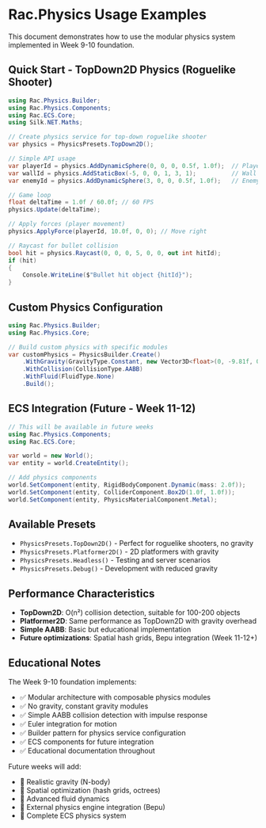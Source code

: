 # Rac.Physics Usage Examples

This document demonstrates how to use the modular physics system implemented in Week 9-10 foundation.

## Quick Start - TopDown2D Physics (Roguelike Shooter)

```csharp
using Rac.Physics.Builder;
using Rac.Physics.Components;
using Rac.ECS.Core;
using Silk.NET.Maths;

// Create physics service for top-down roguelike shooter
var physics = PhysicsPresets.TopDown2D();

// Simple API usage
var playerId = physics.AddDynamicSphere(0, 0, 0, 0.5f, 1.0f);  // Player
var wallId = physics.AddStaticBox(-5, 0, 0, 1, 3, 1);          // Wall
var enemyId = physics.AddDynamicSphere(3, 0, 0, 0.5f, 1.0f);   // Enemy

// Game loop
float deltaTime = 1.0f / 60.0f; // 60 FPS
physics.Update(deltaTime);

// Apply forces (player movement)
physics.ApplyForce(playerId, 10.0f, 0, 0); // Move right

// Raycast for bullet collision
bool hit = physics.Raycast(0, 0, 0, 5, 0, 0, out int hitId);
if (hit)
{
    Console.WriteLine($"Bullet hit object {hitId}");
}
```

## Custom Physics Configuration

```csharp
using Rac.Physics.Builder;
using Rac.Physics.Core;

// Build custom physics with specific modules
var customPhysics = PhysicsBuilder.Create()
    .WithGravity(GravityType.Constant, new Vector3D<float>(0, -9.81f, 0))  // Earth gravity
    .WithCollision(CollisionType.AABB)                                     // AABB collision
    .WithFluid(FluidType.None)                                             // No fluid effects
    .Build();
```

## ECS Integration (Future - Week 11-12)

```csharp
// This will be available in future weeks
using Rac.Physics.Components;
using Rac.ECS.Core;

var world = new World();
var entity = world.CreateEntity();

// Add physics components
world.SetComponent(entity, RigidBodyComponent.Dynamic(mass: 2.0f));
world.SetComponent(entity, ColliderComponent.Box2D(1.0f, 1.0f));
world.SetComponent(entity, PhysicsMaterialComponent.Metal);
```

## Available Presets

- `PhysicsPresets.TopDown2D()` - Perfect for roguelike shooters, no gravity
- `PhysicsPresets.Platformer2D()` - 2D platformers with gravity
- `PhysicsPresets.Headless()` - Testing and server scenarios
- `PhysicsPresets.Debug()` - Development with reduced gravity

## Performance Characteristics

- **TopDown2D**: O(n²) collision detection, suitable for 100-200 objects
- **Platformer2D**: Same performance as TopDown2D with gravity overhead
- **Simple AABB**: Basic but educational implementation
- **Future optimizations**: Spatial hash grids, Bepu integration (Week 11-12+)

## Educational Notes

The Week 9-10 foundation implements:
- ✅ Modular architecture with composable physics modules
- ✅ No gravity, constant gravity modules
- ✅ Simple AABB collision detection with impulse response
- ✅ Euler integration for motion
- ✅ Builder pattern for physics service configuration
- ✅ ECS components for future integration
- ✅ Educational documentation throughout

Future weeks will add:
- 🔄 Realistic gravity (N-body)
- 🔄 Spatial optimization (hash grids, octrees)
- 🔄 Advanced fluid dynamics
- 🔄 External physics engine integration (Bepu)
- 🔄 Complete ECS physics system